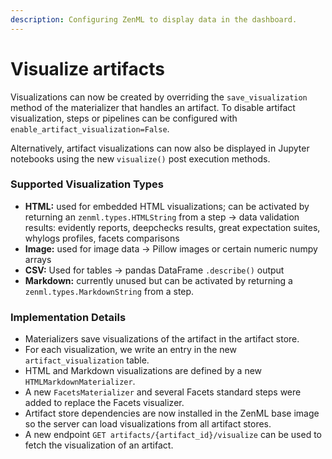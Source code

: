 ```yaml
---
description: Configuring ZenML to display data in the dashboard.
---
```


# Visualize artifacts

Visualizations can now be created by overriding the `save_visualization` method of the materializer that handles an artifact. To disable artifact visualization, steps or pipelines can be configured with `enable_artifact_visualization=False`.

Alternatively, artifact visualizations can now also be displayed in Jupyter notebooks using the new `visualize()` post execution methods.

### Supported Visualization Types

* **HTML:** used for embedded HTML visualizations; can be activated by returning an `zenml.types.HTMLString` from a step -> data validation results: evidently reports, deepchecks results, great expectation suites, whylogs profiles, facets comparisons
* **Image:** used for image data -> Pillow images or certain numeric numpy arrays
* **CSV:** Used for tables -> pandas DataFrame `.describe()` output
* **Markdown:** currently unused but can be activated by returning a `zenml.types.MarkdownString` from a step.

### Implementation Details

* Materializers save visualizations of the artifact in the artifact store.
* For each visualization, we write an entry in the new `artifact_visualization` table.
* HTML and Markdown visualizations are defined by a new `HTMLMarkdownMaterializer`.
* A new `FacetsMaterializer` and several Facets standard steps were added to replace the Facets visualizer.
* Artifact store dependencies are now installed in the ZenML base image so the server can load visualizations from all artifact stores.
* A new endpoint `GET artifacts/{artifact_id}/visualize` can be used to fetch the visualization of an artifact.
